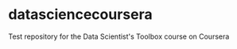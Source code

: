 datasciencecoursera
===================

Test repository for the Data Scientist's Toolbox course on Coursera
